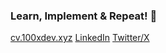 ### Learn, Implement & Repeat! 👋

<!--
**iamsahilchandel/iamsahilchandel** is a ✨ _special_ ✨ repository because its `README.md` (this file) appears on your GitHub profile.

Here are some ideas to get you started:

- 🔭 I’m currently working on ...
- 🌱 I’m currently learning ...
- 👯 I’m looking to collaborate on ...
- 🤔 I’m looking for help with ...
- 💬 Ask me about ...
- 📫 How to reach me: ...
- 😄 Pronouns: ...
- ⚡ Fun fact: ...
-->
[cv.100xdev.xyz](https://cv.100xdev.xyz)
[LinkedIn](https://www.linkedin.com/in/iamsahilchandel/)
[Twitter/X](https://x.com/iamsahilchandel)
